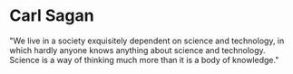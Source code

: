 # Carl Sagan

"We live in a society exquisitely dependent on science and technology, in which hardly anyone knows anything about science and technology. Science is a way of thinking much more than it is a body of knowledge."